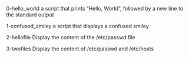0-hello_world
a script that prints “Hello, World”, followed by a new line to the standard output

1-confused_smiley
a script that displays a confused smiley

2-hellofile
Display the content of the /etc/passwd file

3-twofiles
Display the content of /etc/passwd and /etc/hosts
